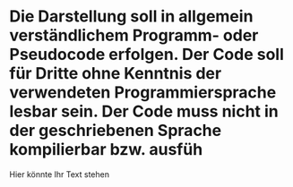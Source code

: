 # Die Darstellung soll in allgemein verständlichem Programm- oder Pseudocode erfolgen. Der Code soll für Dritte ohne Kenntnis der verwendeten Programmiersprache lesbar sein. Der Code muss nicht in der geschriebenen Sprache kompilierbar bzw. ausfüh

Hier könnte Ihr Text stehen